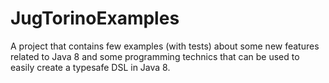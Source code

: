 # JugTorinoExamples
A project that contains few examples (with tests) about some new features related to Java 8 and some programming technics that can be used to easily create a typesafe DSL in Java 8.
